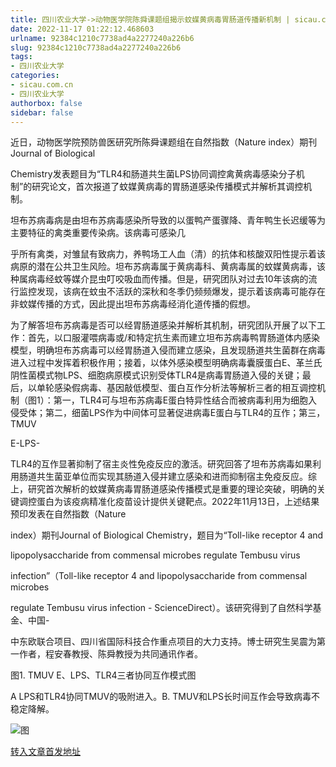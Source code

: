 ```yaml
---
title: 四川农业大学->动物医学院陈舜课题组揭示蚊媒黄病毒胃肠道传播新机制 | sicau.com.cn
date: 2022-11-17 01:22:12.468603
urlname: 92384c1210c7738ad4a2277240a226b6
slug: 92384c1210c7738ad4a2277240a226b6
tags: 
- 四川农业大学
categories:
- sicau.com.cn
- 四川农业大学
authorbox: false
sidebar: false
---
```

近日，动物医学院预防兽医研究所陈舜课题组在自然指数（Nature index）期刊Journal of Biological

Chemistry发表题目为“TLR4和肠道共生菌LPS协同调控禽黄病毒感染分子机制”的研究论文，首次报道了蚊媒黄病毒的胃肠道感染传播模式并解析其调控机制。

坦布苏病毒病是由坦布苏病毒感染所导致的以蛋鸭产蛋骤降、青年鸭生长迟缓等为主要特征的禽类重要传染病。该病毒可感染几
<!--more-->
乎所有禽类，对雏鼠有致病力，养鸭场工人血（清）的抗体和核酸双阳性提示着该病原的潜在公共卫生风险。坦布苏病毒属于黄病毒科、黄病毒属的蚊媒黄病毒，该种属病毒经蚊等媒介昆虫叮咬吸血而传播。但是，研究团队对过去10年该病的流行监控发现，该病在蚊虫不活跃的深秋和冬季仍频频爆发，提示着该病毒可能存在非蚊媒传播的方式，因此提出坦布苏病毒经消化道传播的假想。

为了解答坦布苏病毒是否可以经胃肠道感染并解析其机制，研究团队开展了以下工作：首先，以口服灌喂病毒或/和特定抗生素而建立坦布苏病毒鸭胃肠道体内感染模型，明确坦布苏病毒可以经胃肠道入侵而建立感染，且发现肠道共生菌群在病毒进入过程中发挥着积极作用；接着，以体外感染模型明确病毒囊膜蛋白E、革兰氏阴性菌模式物LPS、细胞病原模式识别受体TLR4是病毒胃肠道入侵的关键；最后，以单轮感染假病毒、基因敲低模型、蛋白互作分析法等解析三者的相互调控机制（图1）：第一，TLR4可与坦布苏病毒E蛋白特异性结合而被病毒利用为细胞入侵受体；第二，细菌LPS作为中间体可显著促进病毒E蛋白与TLR4的互作；第三，TMUV

E-LPS-

TLR4的互作显著抑制了宿主炎性免疫反应的激活。研究回答了坦布苏病毒如果利用肠道共生菌亚单位而实现其肠道入侵并建立感染和进而抑制宿主免疫反应。综上，研究首次解析的蚊媒黄病毒胃肠道感染传播模式是重要的理论突破，明确的关键调控蛋白为该疫病精准化疫苗设计提供关键靶点。2022年11月13日，上述结果预印发表在自然指数（Nature

index）期刊Journal of Biological Chemistry，题目为“Toll-like receptor 4 and

lipopolysaccharide from commensal microbes regulate Tembusu virus

infection”（Toll-like receptor 4 and lipopolysaccharide from commensal microbes

regulate Tembusu virus infection - ScienceDirect）。该研究得到了自然科学基金、中国-

中东欧联合项目、四川省国际科技合作重点项目的大力支持。博士研究生吴震为第一作者，程安春教授、陈舜教授为共同通讯作者。

图1. TMUV E、LPS、TLR4三者协同互作模式图

A LPS和TLR4协同TMUV的吸附进入。B. TMUV和LPS长时间互作会导致病毒不稳定降解。

![图](https://news.sicau.edu.cn/__local/3/38/85/7986F6A39CD0E5E3C4D6B03BE34_6DB2E958_9468.jpg)

[转入文章首发地址](https://news.sicau.edu.cn/info/1078/70227.htm)